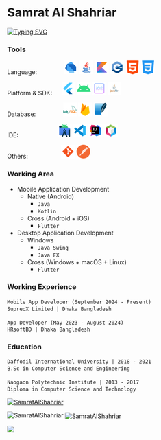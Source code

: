 # Samrat Al Shahriar
[![Typing SVG](https://readme-typing-svg.demolab.com?font=&weight=600&size=80&duration=2000&pause=10&color=00C0F7&background=1B71FF00&center=true&vCenter=true&width=1920&height=128&lines=Hello;It's+Samrat+Al+Shahriar;I'm+an+app+developer)](https://git.io/typing-svg)

 ### Tools
Language: &emsp;&emsp;&emsp;&emsp; <img src="/images/logo_dart.png" width="32" title="Dart Language"> <img src="/images/logo_java.png" width="32" title="Java Language"> <img src="/images/logo_kotlin.png" width="32" title="Kotlin Language"> <img src="/images/logo_cpp.png" width="32" title="C, C++ Language"> <img src="/images/logo_html_5.png" width="32" title="HTML Language"> <img src="/images/logo_css_3.png" width="32" title="CSS Language">

Platform & SDK: &emsp; <img src="/images/logo_flutter.png" width="32" title="Flutter"> <img src="/images/logo_android.png" width="32" title="Android"> <img src="/images/logo_ios.png" width="32" title="iOS"> <img src="/images/logo_javafx.png" width="32" title="JavaFX"> 

Database: &emsp;&emsp;&emsp;&emsp; <img src="/images/logo_mysql.png" width="32" title="My SQL"> <img src="/images/logo_firebase.png" width="32" title="Firebase"> <img src="/images/logo_sqlite.png" width="32" title="SQLite">

IDE: &emsp;&emsp;&emsp;&emsp;&emsp;&emsp; <img src="/images/logo_as.png" width="32" title="Android Studio"> <img src="/images/logo_vs.png" width="32" title="VS Code"> <img src="/images/logo_ij.png" width="32" title="Intellij Idea"> <img src="/images/logo_netbeans.png" width="32" title="Netbeans"> 

Others: &emsp;&emsp;&emsp;&emsp;&emsp; <img src="/images/logo_git.png" width="32" title="Git"> <img src="/images/logo_pm.png" width="32" title="Postman"> 

### Working Area
- Mobile Application Development
  - Native (Android)
    - `Java`
    - `Kotlin`
  - Cross (Android + iOS)
    - `Flutter`
- Desktop  Application Development
  - Windows
    - `Java Swing`
    - `Java FX`
  - Cross (Windows + macOS + Linux)
    - `Flutter`

### Working Experience
```
Mobile App Developer (September 2024 - Present)
SupreoX Limited | Dhaka Bangladesh

App Developer (May 2023 - August 2024)
HRsoftBD | Dhaka Bangladesh
```

### Education
```
Daffodil International University | 2018 - 2021
B.Sc in Computer Science and Engineering

Naogaon Polytechnic Institute | 2013 - 2017
Diploma in Computer Science and Technology
```

<p align="left"> <a href="https://github.com/ryo-ma/github-profile-trophy"><img src="https://github-profile-trophy.vercel.app/?username=SamratAlShahriar" alt="SamratAlShahriar" /></a> </p>
<p><img align="left" src="https://github-readme-stats.vercel.app/api/top-langs?username=SamratAlShahriar&show_icons=true&locale=en&layout=compact" alt="SamratAlShahriar" /></p>
<p>&nbsp;<img align="center" src="https://github-readme-stats.vercel.app/api?username=SamratAlShahriar&show_icons=true&locale=en" alt="SamratAlShahriar" /></p>


![](https://komarev.com/ghpvc/?username=SamratAlShahriar&style=for-the-badge&label=PROFILE+LOVE)
